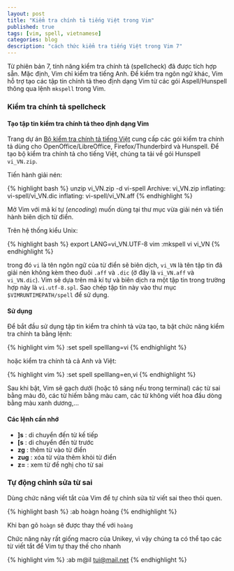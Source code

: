 ```yaml
---
layout: post
title: "Kiểm tra chính tả tiếng Việt trong Vim"
published: true
tags: [vim, spell, vietnamese]
categories: blog
description: "cách thức kiểm tra tiếng Việt trong Vim 7"
---
```



Từ phiên bản 7, tính năng kiểm tra chính tả (spellcheck) đã được tích hợp sẵn.
Mặc định, Vim chỉ kiểm tra tiếng Anh. Để kiểm tra ngôn ngữ khác, Vim hỗ trợ tạo
các tập tin chính tả theo định dạng Vim từ các gói Aspell/Hunspell thông qua
lệnh `mkspell` trong Vim.

### Kiểm tra chính tả spellcheck

#### Tạo tập tin kiểm tra chính tả theo định dạng Vim

Trang dự án [Bộ kiểm tra chính tả tiếng Việt][vi-hunspell] cung cấp các gói
kiểm tra chính tả dùng cho OpenOffice/LibreOffice, Firefox/Thunderbird và
Hunspell. Để tạo bộ kiểm tra chính tả cho tiếng Việt, chúng ta tải về gói
Hunspell `vi_VN.zip`.

Tiến hành giải nén:

{% highlight bash %}
unzip vi_VN.zip -d vi-spell
Archive:  vi_VN.zip
inflating: vi-spell/vi_VN.dic
inflating: vi-spell/vi_VN.aff
{% endhighlight %}

Mở Vim với mã kí tự (*encoding*) muốn dùng tại thư mục vừa giải nén và tiến hành
biên dịch từ điển.

Trên hệ thống kiểu Unix:

{% highlight bash %}
export LANG=vi_VN.UTF-8 vim
:mkspell vi vi_VN
{% endhighlight %}

trong đó `vi` là tên ngôn ngữ của từ điển sẽ biên dịch, `vi_VN` là tên tập tin
đã giải nén không kèm theo đuôi `.aff` và `.dic` (ở đây là `vi_VN.aff` và
`vi_VN.dic`). Vim sẽ dựa trên mã kí tự và biên dịch ra một tập tin trong
trường hợp này là `vi.utf-8.spl`. Sao chép tập tin này vào thư mục
`$VIMRUNTIMEPATH/spell` để sử dụng.

#### Sử dụng

Để bắt đầu sử dụng tập tin kiểm tra chính tả vừa tạo, ta bật chức năng kiểm tra
chính ta bằng lệnh:

{% highlight vim %}
:set spell spelllang=vi
{% endhighlight %}

hoặc kiểm tra chính tả cả Anh và Việt:

{% highlight vim %}
:set spell spelllang=en,vi
{% endhighlight %}

Sau khi bật, Vim sẽ gạch dưới (hoặc tô sáng nếu trong terminal) các từ sai bằng
màu đỏ, các từ hiếm bằng màu cam, các từ không viết hoa đầu dòng bằng màu xanh
dương,...

#### Các lệnh cần nhớ

+ **]s** : di chuyển đến từ kế tiếp
+ **[s** : di chuyển đến từ trước
+ **zg** : thêm từ vào từ điển
+ **zug** : xóa từ vừa thêm khỏi từ điển
+ **z=** : xem từ đề nghị cho từ sai

### Tự động chỉnh sửa từ sai

Dùng chức năng viết tắt của Vim để tự chỉnh sửa từ viết sai theo thói quen.


{% highlight bash %}
:ab hoàgn hoàng
{% endhighlight %}

Khi bạn gõ `hoàgn` sẽ được thay thế với `hoàng`

Chức năng này rất giống macro của Unikey, vì vậy chúng ta có thể tạo các từ
viết tắt để Vim tự thay thế cho nhanh

{% highlight vim %}
:ab m@il tui@mail.net
{% endhighlight %}

[vi-hunspell]: https://code.google.com/p/hunspell-spellcheck-vi/
